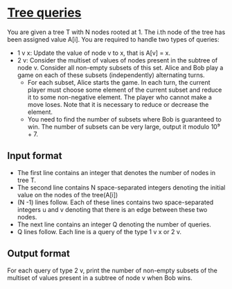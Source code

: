 # [Tree queries][link]

You are given a tree T with N nodes rooted at 1. The i.th node of the tree has been assigned value A[i]. You are required to handle two types of queries:

- 1 v x: Update the value of node v to x, that is A[v] = x.
- 2 v: Consider the multiset of values of nodes present in the subtree of node v. Consider all non-empty subsets of this set. Alice and Bob play a game on each of these subsets (independently) alternating turns.
  - For each subset, Alice starts the game. In each turn, the current player must choose some element of the current subset and reduce it to some non-negative element. The player who cannot make a move loses. Note that it is necessary to reduce or decrease the element.
  - You need to find the number of subsets where Bob is guaranteed to win. The number of subsets can be very large, output it modulo 10⁹ + 7.

## Input format

- The first line contains an integer that denotes the number of nodes in tree T.
- The second line contains N space-separated integers denoting the initial value on the nodes of the tree(A[i])
- (N -1) lines follow. Each of these lines contains two space-separated integers u and v denoting that there is an edge between these two nodes.
- The next line contains an integer Q denoting the number of queries.
- Q lines follow. Each line is a query of the type 1 v x or 2 v.

## Output format

For each query of type 2 v, print the number of non-empty subsets of the multiset of values present in a subtree of node v when Bob wins.

[link]: https://www.hackerearth.com/practice/data-structures/advanced-data-structures/segment-trees/practice-problems/algorithm/tree-queries-6-e4926f2e/
